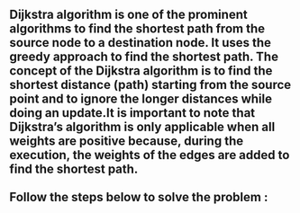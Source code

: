 Dijkstra algorithm is one of the prominent algorithms to find the shortest path from the source node to a destination node. It uses the greedy approach to find the shortest path. The concept of the Dijkstra algorithm is to find the shortest distance (path) starting from the source point and to ignore the longer distances while doing an update.It is important to note that Dijkstra’s algorithm is only applicable when all weights are positive because, during the execution, the weights of the edges are added to find the shortest path.
<br/>
<br/>
Follow the steps below to solve the problem :
---------------------------------------------
